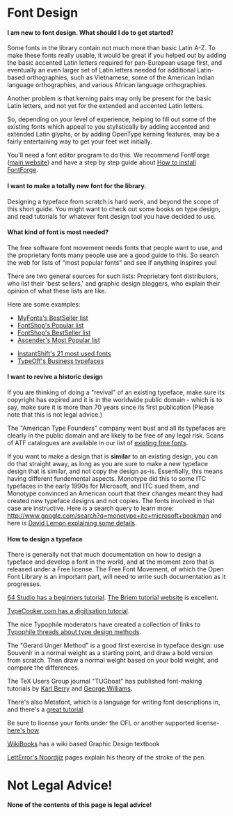 <h1>Font Design</h1>

<h4> I am new to font design. What should I do to get started? </h4>
<p>Some fonts in the library contain not much more than basic Latin A-Z.  To make these fonts really usable, it would be great if you helped out by adding the basic accented Latin letters required for pan-European usage first, and eventually an even larger set of Latin letters needed for additional Latin-based orthographies, such as Vietnamese, some of the American Indian language orthographies, and various African language orthographies.
</p><p>Another problem is that kerning pairs may only be present for the basic Latin letters, and not yet for the extended and accented Latin letters.
</p><p>So, depending on your level of experience, helping to fill out some of the existing fonts which appeal to you stylistically by adding accented and extended Latin glyphs, or by adding OpenType kerning features,  may be a fairly entertaining way to get your feet wet initially.
</p><p>You'll need a font editor program to do this. We recommend FontForge (<a title="http://fontforge.sf.net" class="external text" href="http://fontforge.sf.net">main website</a>) and have a step by step guide about <a title="How to install FontForge" href="http://openfontlibrary.org/en/guidebook/how_to_install_fontforge">How to install FontForge</a>.
</p>
<h4> I want to make a totally new font for the library. </h4>
<p>Designing a typeface from scratch is hard work, and beyond the scope of this short guide. You might want to check out some books on type design, and read tutorials for whatever font design tool you have decided to use.
</p>
<h4> What kind of font is most needed? </h4>
<p>The free software font movement needs fonts that people want to use, and the proprietary fonts many people use are a good guide to this. So search the web for lists of "most popular fonts" and see if anything inspires you!
</p><p>There are two general sources for such lists: Proprietary font distributors, who list their 'best sellers,' and graphic design bloggers, who explain their opinion of what these lists are like.
</p><p>Here are some examples:
</p>
<ul><li> <a title="http://www.myfonts.com/bestsellers.html" class="external text" href="http://www.myfonts.com/bestsellers.html">MyFonts's BestSeller list</a>
</li><li> <a title="http://www.fontshop.com/fonts/popular.php" class="external text" href="http://www.fontshop.com/fonts/popular.php">FontShop's Popular list</a>
</li><li> <a title="http://www.fontshop.com/fonts/bestsellers.php" class="external text" href="http://www.fontshop.com/fonts/bestsellers.php">FontShop's BestSeller list</a>
</li><li> <a title="http://www.ascenderfonts.com/list/most-popular.aspx" class="external text" href="http://www.ascenderfonts.com/list/most-popular.aspx">Ascender's Most Popular list</a>
</li></ul>
<ul><li> <a title="http://www.instantshift.com/2008/10/05/21-most-used-fonts-by-professional-designers/" class="external text" href="http://www.instantshift.com/2008/10/05/21-most-used-fonts-by-professional-designers/">InstantShift's 21 most used fonts</a>
</li><li> <a title="http://www.typeoff.de/?p=122" class="external text" href="http://www.typeoff.de/?p=122">TypeOff's Business typefaces</a>
</li></ul>
<h4> I want to revive a historic design </h4>
<p>If you are thinking of doing a "revival" of an existing typeface, make sure its copyright has expired and it is in the worldwide public domain - which is to say, make sure it is more than 70 years since its first publication (Please note that this is not legal advice.)
</p><p>The "American Type Founders" company went bust and all its typefaces are clearly in the public domain and are likely to be free of any legal risk. Scans of ATF catalogues are available in our list of <a class="mw-redirect" title="Existing free fonts" href="[route]/guidebook/existing_libre_open_fonts">existing free fonts</a>.
</p><p>If you want to make a design that is <b>similar</b> to an existing design, you can do that straight away, as long as you are sure to make a new typeface design that is similar, and not copy the design as-is. Essentially, this means having different fundemental aspects. Monotype did this to some ITC typefaces in the early 1990s for Microsoft, and ITC sued them, and Monotype convinced an American court that their changes meant they had created new typeface designs and not copies. The fonts involved in that case are instructive. Here is a search query to learn more: <a title="http://www.google.com/search?q=monotype+itc+microsoft+bookman" class="external free" href="http://www.google.com/search?q=monotype+itc+microsoft+bookman">http://www.google.com/search?q=monotype+itc+microsoft+bookman</a> and here is <a title="https://listserv.heanet.ie/cgi-bin/wa?A2=ind9610&L=typo-l&P=10412" class="external text" href="https://listserv.heanet.ie/cgi-bin/wa?A2=ind9610&L=typo-l&P=10412">David Lemon explaining some details</a>.
</p>
<h4> How to design a typeface </h4>
<p>There is generally not that much documentation on how to design a typeface and develop a font in the world, and at the moment zero that is released under a Free license. The Free Font Movement, of which the Open Font Library is an important part, will need to write such documentation as it progresses. 
</p><p><a title="http://www.64studio.com/manual/2d_graphics/fontforge" class="external text" href="http://www.64studio.com/manual/2d_graphics/fontforge">64 Studio has a beginners tutorial</a>. <a title="http://briem.ismennt.is" class="external text" href="http://briem.ismennt.is">The Briem tutorial website</a> is excellent.
</p><p><a title="http://www.typecooker.com/digitisation/index.html" class="external text" href="http://www.typecooker.com/digitisation/index.html">TypeCooker.com has a digitisation tutorial</a>.
</p><p>The nice Typophile moderators have created a collection of links to <a title="http://typophile.com/node/12369" class="external text" href="http://typophile.com/node/12369">Typophile threads about type design methods</a>.
</p>
<p>The "Gerard Unger Method" is a good first exercise in typeface design: use Souvenir in a normal weight as a starting point, and draw a bold version from scratch. Then draw a normal weight based on your bold weight, and compare the differences. 
</p><p>The TeX Users Group journal "TUGboat" has published font-making tutorials by <a title="http://www.tug.org/TUGboat/Articles/tb22-4/tb72berry.pdf" class="external text" href="http://www.tug.org/TUGboat/Articles/tb22-4/tb72berry.pdf">Karl Berry</a> and <a title="http://www.tug.org/TUGboat/Articles/tb24-3/williams.pdf" class="external text" href="http://www.tug.org/TUGboat/Articles/tb24-3/williams.pdf">George Williams</a>.
</p><p>There's also Metafont, which is a language for writing font descriptions in, and there's a <a title="http://metafont.tutorial.free.fr/" class="external text" href="http://metafont.tutorial.free.fr/">great tutorial</a>.
</p><p>Be sure to license your fonts under the OFL or another supported license- <a title="Font Licensing" href="[route]/guidebook/font_licensing">here's how</a>
</p><p><a title="http://www.wikibooks.org" class="external text" href="http://www.wikibooks.org">WikiBooks</a> has a wiki based Graphic Design textbook
</p><p><a title="http://www.letterror.com/noordzij" class="external text" href="http://www.letterror.com/noordzij">LettError's Noordjiz</a> pages explain his theory of the stroke of the pen.
</p>
<a id="Not_Legal_Advice.21" name="Not_Legal_Advice.21"></a><h1> <span class="mw-headline"> Not Legal Advice! </span></h1>
<p><b>None of the contents of this page is legal advice!</b>
</p>